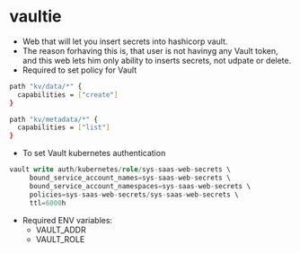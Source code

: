 # vaultie
- Web that will let you insert secrets into hashicorp vault.
- The reason forhaving this is, that user is not havinyg any Vault token, and this web lets him only ability to inserts secrets, not udpate or delete.
- Required to set policy for Vault
```bash
path "kv/data/*" {
  capabilities = ["create"]
}

path "kv/metadata/*" {
  capabilities = ["list"]
} 
```
- To set Vault kubernetes authentication
```sql
vault write auth/kubernetes/role/sys-saas-web-secrets \
     bound_service_account_names=sys-saas-web-secrets \
     bound_service_account_namespaces=sys-saas-web-secrets \
     policies=sys-saas-web-secrets/sys-saas-web-secrets \
     ttl=6000h
```
- Required ENV variables:
  - VAULT_ADDR
  - VAULT_ROLE
